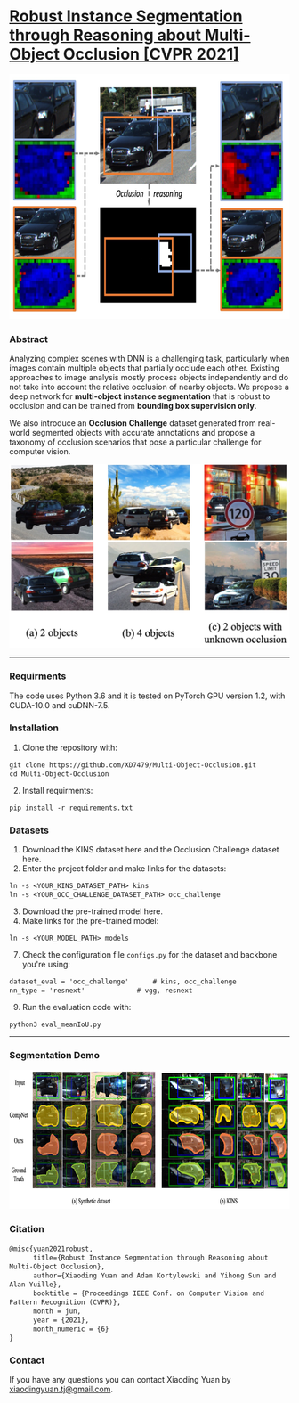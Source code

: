 # [Robust Instance Segmentation through Reasoning about Multi-Object Occlusion [CVPR 2021]](https://arxiv.org/abs/2012.02107)


<img src="images/figure_1.jpg" width="760" height="440" alt="figure1"/>

### Abstract

Analyzing complex scenes with DNN is a challenging task, particularly when images contain multiple objects that partially occlude each other. Existing approaches to image analysis mostly process objects independently and do not take into account the relative occlusion of nearby objects. We propose a deep network for **multi-object instance segmentation** that is robust to occlusion and can be trained from **bounding box supervision only**. 

We also introduce an **Occlusion Challenge** dataset generated from real-world segmented objects with accurate annotations and propose a taxonomy of occlusion scenarios that pose a particular challenge for computer vision.

<img src="images/synth_data_visual.jpg" width="570" height="330" alt="occ_challenge_dataset"/>


------------

### Requirments
The code uses Python 3.6 and it is tested on PyTorch GPU version 1.2, with CUDA-10.0 and cuDNN-7.5.

### Installation
1. Clone the repository with:
```
git clone https://github.com/XD7479/Multi-Object-Occlusion.git
cd Multi-Object-Occlusion
```
2. Install requirments:
```
pip install -r requirements.txt
```
### Datasets
1. Download the KINS dataset here and the Occlusion Challenge dataset here.
2. Enter the project folder and make links for the datasets:
```
ln -s <YOUR_KINS_DATASET_PATH> kins
ln -s <YOUR_OCC_CHALLENGE_DATASET_PATH> occ_challenge
```
3. Download the pre-trained model here.
4. Make links for the pre-trained model:
```
ln -s <YOUR_MODEL_PATH> models
```
7. Check the configuration file `configs.py` for the dataset and backbone you're using:
```
dataset_eval = 'occ_challenge'      # kins, occ_challenge
nn_type = 'resnext'             # vgg, resnext

```
9. Run the evaluation code with:
```
python3 eval_meanIoU.py
```

-----------
### Segmentation Demo


<img src="images/visual_seg_synth.jpg" width="1000" height="250" alt="demo"/>

### Citation

```
@misc{yuan2021robust,
      title={Robust Instance Segmentation through Reasoning about Multi-Object Occlusion}, 
      author={Xiaoding Yuan and Adam Kortylewski and Yihong Sun and Alan Yuille},
      booktitle = {Proceedings IEEE Conf. on Computer Vision and Pattern Recognition (CVPR)},
      month = jun,
      year = {2021},
      month_numeric = {6}
}
```

### Contact
If you have any questions you can contact Xiaoding Yuan by xiaodingyuan.tj@gmail.com.



